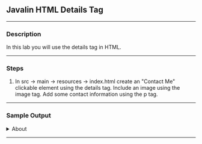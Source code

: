 ## Javalin HTML Details Tag
---
### Description
In this lab you will use the details tag in HTML.

---
### Steps
1. In src -> main -> resources -> index.html create an "Contact Me" clickable element using the details tag. Include an image using the image tag. Add some contact information using the p tag.

---
### Sample Output

<details>
    <summary>About</summary>
    <img src = "https://cdn.mos.cms.futurecdn.net/qfFFFhnM8LwZnjpTECN3oB-1024-80.jpg.webp">
    <p>Disney World is located in Florida</p>
</details>


---

